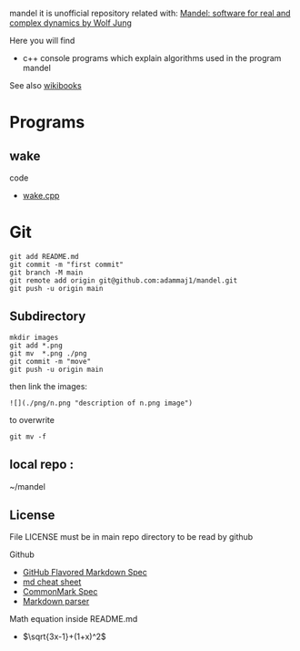 mandel it is unofficial repository related with: [Mandel: software for real and complex dynamics by Wolf Jung](https://mndynamics.com/indexp.html)

Here you will find
* c++ console programs which explain algorithms used in the program mandel

See also [wikibooks](https://en.wikibooks.org/wiki/Fractals/mandel)

# Programs

## wake

code 
* [wake.cpp](./src/wake/wake.cpp)







# Git


```
git add README.md
git commit -m "first commit"
git branch -M main
git remote add origin git@github.com:adammaj1/mandel.git
git push -u origin main
```

Subdirectory
---------------

```
mkdir images
git add *.png
git mv  *.png ./png
git commit -m "move"
git push -u origin main

```

then link the images:

```
![](./png/n.png "description of n.png image") 
```
to overwrite

```
git mv -f 
```

local repo : 
--------------

~/mandel


License
------------------
File LICENSE must be in main repo directory to be read by github


Github
* [GitHub Flavored Markdown Spec](https://github.github.com/gfm/)
* [md cheat sheet](http://mdcheatsheet.com/)
* [CommonMark Spec](https://spec.commonmark.org)
* [Markdown parser ](https://markdown-it.github.io/)


Math equation inside README.md
* $\sqrt{3x-1}+(1+x)^2$


